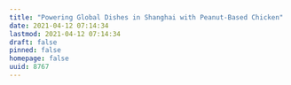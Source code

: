 ```yaml
---
title: "Powering Global Dishes in Shanghai with Peanut-Based Chicken"
date: 2021-04-12 07:14:34
lastmod: 2021-04-12 07:14:34
draft: false
pinned: false
homepage: false
uuid: 8767
---
```

